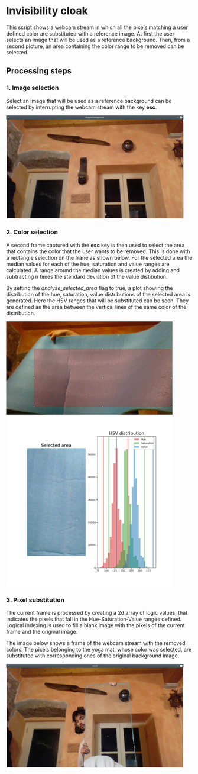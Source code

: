 # Invisibility cloak
This script shows a webcam stream in which all the pixels matching a user defined color are substituted with a reference image.
At first the user selects an image that will be used as a reference background. Then, from a second picture, an area containing the color range to be removed can be selected.

## Processing steps

### 1. Image selection

Select an image that will be used as a reference background can be selected by interrupting the webcam stream with the key **esc**.

<p align="left">
  <img src="https://github.com/giovannicampa/invisibility_cloak/blob/master/images/background.png" width="480">
</p>


### 2. Color selection
A second frame captured with the **esc** key is then used to select the area that contains the color that the user wants to be removed.
This is done with a rectangle selection on the frane as shown below. For the selected area the median values for each of the hue, saturation and value ranges are calculated.
A range around the median values is created by adding and subtracting n times the standard deviation of the value distibution.

By setting the *analyse_selected_area* flag to true, a plot showing the distribution of the hue, saturation, value distributions of the selected area is generated. Here the HSV ranges that will be substituted can be seen. They are defined as the area between the vertical lines of the same color of the distribution.

<p align="left">
  <img src="https://github.com/giovannicampa/invisibility_cloak/blob/master/images/color_to_filter.png" width="450">
  <img src="https://github.com/giovannicampa/invisibility_cloak/blob/master/images/hsv_distribution.png" width="450">
</p>

### 3. Pixel substitution
The current frame is processed by creating a 2d array of logic values, that indicates the pixels that fall in the Hue-Saturation-Value ranges defined.
Logical indexing is used to fill a blank image with the pixels of the current frame and the original image.

The image below shows a frame of the webcam stream with the removed colors. The pixels belonging to the yoga mat, whose color was selected, are substituted with corresponding ones of the original background image.

<p align="left">
  <img src="https://github.com/giovannicampa/invisibility_cloak/blob/master/images/invisible_yoga_mat.png" width="480">
</p>
